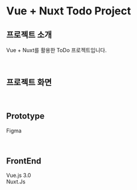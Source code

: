 # Vue + Nuxt Todo Project



## 프로젝트 소개

Vue + Nuxt를 활용한 ToDo 프로젝트입니다.

<br>

## 프로젝트 화면

<br>

## Prototype 

Figma

<br>

## FrontEnd

Vue.js 3.0 <br>
Nuxt.Js
